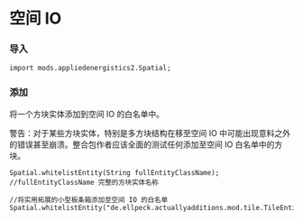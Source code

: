 # 空间 IO

### 导入

```
import mods.appliedenergistics2.Spatial;
```

### 添加

将一个方块实体添加到空间 IO 的白名单中。

警告：对于某些方块实体，特别是多方块结构在移至空间 IO 中可能出现意料之外的错误甚至崩溃。整合包作者应该全面的测试任何添加至空间 IO 白名单中的方块。

```
Spatial.whitelistEntity(String fullEntityClassName);
//fullEntityClassName 完整的方块实体名称

//将实用拓展的小型板条箱添加至空间 IO 的白名单
Spatial.whitelistEntity("de.ellpeck.actuallyadditions.mod.tile.TileEntityGiantChest");
```
